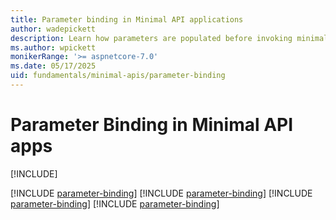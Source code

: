 ```yaml
---
title: Parameter binding in Minimal API applications
author: wadepickett
description: Learn how parameters are populated before invoking minimal route handlers.
ms.author: wpickett
monikerRange: '>= aspnetcore-7.0'
ms.date: 05/17/2025
uid: fundamentals/minimal-apis/parameter-binding
---
```


# Parameter Binding in Minimal API apps

[!INCLUDE[](~/includes/not-latest-version.md)]

[!INCLUDE [parameter-binding](~/fundamentals/minimal-apis/includes/parameter-binding10.md)]
[!INCLUDE [parameter-binding](~/fundamentals/minimal-apis/includes/parameter-binding9.md)]
[!INCLUDE [parameter-binding](~/fundamentals/minimal-apis/includes/parameter-binding8.md)]
[!INCLUDE [parameter-binding](~/fundamentals/minimal-apis/includes/parameter-binding7.md)]
<!-- Need to list where else this include is used -->
